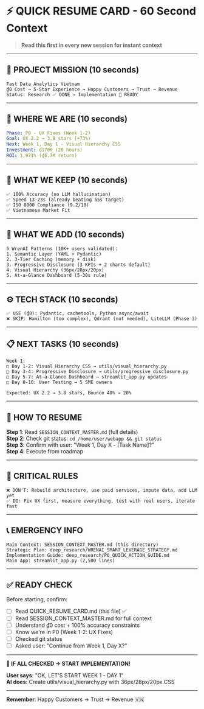 # ⚡ QUICK RESUME CARD - 60 Second Context

> **Read this first in every new session for instant context**

---

## 🎯 PROJECT MISSION (10 seconds)

```
Fast Data Analytics Vietnam
₫0 Cost → 5-Star Experience → Happy Customers → Trust → Revenue
Status: Research ✅ DONE → Implementation 🚀 READY
```

---

## 📍 WHERE WE ARE (10 seconds)

```yaml
Phase: P0 - UX Fixes (Week 1-2)
Goal: UX 2.2 → 3.8 stars (+73%)
Next: Week 1, Day 1 - Visual Hierarchy CSS
Investment: ₫170K (20 hours)
ROI: 1,971% (₫6.7M return)
```

---

## 💪 WHAT WE KEEP (10 seconds)

```
✅ 100% Accuracy (no LLM hallucination)
✅ Speed 13-23s (already beating 55s target)
✅ ISO 8000 Compliance (9.2/10)
✅ Vietnamese Market Fit
```

---

## 🎨 WHAT WE ADD (10 seconds)

```
5 WrenAI Patterns (10K+ users validated):
1. Semantic Layer (YAML + Pydantic)
2. 3-Tier Caching (memory + disk)
3. Progressive Disclosure (3 KPIs + 2 charts default)
4. Visual Hierarchy (36px/28px/20px)
5. At-a-Glance Dashboard (5-30s rule)
```

---

## ⚙️ TECH STACK (10 seconds)

```
✅ USE (₫0): Pydantic, cachetools, Python async/await
❌ SKIP: Hamilton (too complex), Qdrant (not needed), LiteLLM (Phase 3)
```

---

## 📋 NEXT TASKS (10 seconds)

```
Week 1:
□ Day 1-2: Visual Hierarchy CSS → utils/visual_hierarchy.py
□ Day 3-4: Progressive Disclosure → utils/progressive_disclosure.py
□ Day 5-7: At-a-Glance Dashboard → streamlit_app.py updates
□ Day 8-10: User Testing → 5 SME owners

Expected: UX 2.2 → 3.8 stars, Bounce 40% → 20%
```

---

## 🔄 HOW TO RESUME

**Step 1**: Read `SESSION_CONTEXT_MASTER.md` (full details)  
**Step 2**: Check git status: `cd /home/user/webapp && git status`  
**Step 3**: Confirm with user: "Week 1, Day X - [Task Name]?"  
**Step 4**: Execute from roadmap

---

## 🚨 CRITICAL RULES

```
❌ DON'T: Rebuild architecture, use paid services, impute data, add LLM yet
✅ DO: Fix UX first, measure everything, test with real users, iterate fast
```

---

## 📞 EMERGENCY INFO

```
Main Context: SESSION_CONTEXT_MASTER.md (this directory)
Strategic Plan: deep_research/WRENAI_SMART_LEVERAGE_STRATEGY.md
Implementation Guide: deep_research/P0_QUICK_ACTION_GUIDE.md
Main App: streamlit_app.py (2,500 lines)
```

---

## ✅ READY CHECK

Before starting, confirm:
- [ ] Read QUICK_RESUME_CARD.md (this file) ✅
- [ ] Read SESSION_CONTEXT_MASTER.md for full context
- [ ] Understand ₫0 cost + 100% accuracy constraints
- [ ] Know we're in P0 (Week 1-2: UX Fixes)
- [ ] Checked git status
- [ ] Asked user: "Continue from Week 1, Day X?"

---

**🚀 IF ALL CHECKED → START IMPLEMENTATION!**

**User says**: "OK, LET'S START WEEK 1 - DAY 1"  
**AI does**: Create utils/visual_hierarchy.py with 36px/28px/20px CSS

---

**Remember**: Happy Customers → Trust → Revenue 🇻🇳
